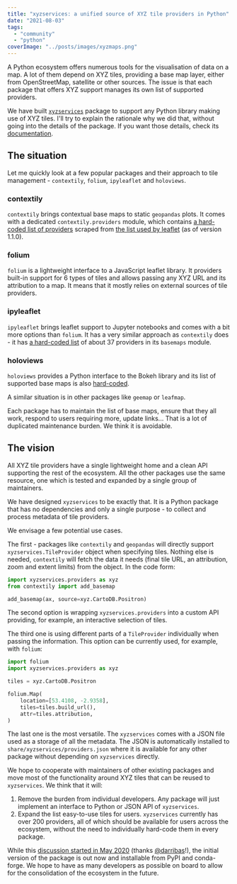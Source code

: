 ```yaml
---
title: "xyzservices: a unified source of XYZ tile providers in Python"
date: "2021-08-03"
tags:
  - "community"
  - "python"
coverImage: "../posts/images/xyzmaps.png"
---
```


A Python ecosystem offers numerous tools for the visualisation of data on a map. A lot of them depend on XYZ tiles, providing a base map layer, either from OpenStreetMap, satellite or other sources. The issue is that each package that offers XYZ support manages its own list of supported providers.

We have built [`xyzservices`](https://github.com/geopandas/xyzservices) package to support any Python library making use of XYZ tiles. I'll try to explain the rationale why we did that, without going into the details of the package. If you want those details, check its [documentation](https://xyzservices.readthedocs.io/en/latest/).

## The situation

Let me quickly look at a few popular packages and their approach to tile management - `contextily`, `folium`, `ipyleaflet` and `holoviews`.

### contextily

`contextily` brings contextual base maps to static `geopandas` plots. It comes with a dedicated `contextily.providers` module, which contains [a hard-coded list of providers](https://github.com/geopandas/contextily/blob/v1.1.0/contextily/_providers.py) scraped from [the list used by leaflet](http://leaflet-extras.github.io/leaflet-providers/preview/) (as of version 1.1.0).

### folium

`folium` is a lightweight interface to a JavaScript leaflet library. It providers built-in support for 6 types of tiles and allows passing any XYZ URL and its attribution to a map. It means that it mostly relies on external sources of tile providers.

### ipyleaflet

`ipyleaflet` brings leaflet support to Jupyter notebooks and comes with a bit more options than `folium`. It has a very similar approach as `contextily` does - it has [a hard-coded list](https://github.com/jupyter-widgets/ipyleaflet/blob/0.14.0/ipyleaflet/basemaps.py) of about 37 providers in its `basemaps` module.

### holoviews

`holoviews` provides a Python interface to the Bokeh library and its list of supported base maps is also [hard-coded](https://github.com/holoviz/holoviews/blob/v1.14.5/holoviews/element/tiles.py).

A similar situation is in other packages like `geemap` or `leafmap`.

Each package has to maintain the list of base maps, ensure that they all work, respond to users requiring more, update links... That is a lot of duplicated maintenance burden. We think it is avoidable.

## The vision

All XYZ tile providers have a single lightweight home and a clean API supporting the rest of the ecosystem. All the other packages use the same resource, one which is tested and expanded by a single group of maintainers.

We have designed `xyzservices` to be exactly that. It is a Python package that has no dependencies and only a single purpose - to collect and process metadata of tile providers.

We envisage a few potential use cases.

The first - packages like `contextily` and `geopandas` will directly support `xyzservices.TileProvider` object when specifying tiles. Nothing else is needed, `contextily` will fetch the data it needs (final tile URL, an attribution, zoom and extent limits) from the object. In the code form:

```python
import xyzservices.providers as xyz
from contextily import add_basemap

add_basemap(ax, source=xyz.CartoDB.Positron)
```

The second option is wrapping `xyzservices.providers` into a custom API providing, for example, an interactive selection of tiles.

The third one is using different parts of a `TileProvider` individually when passing the information. This option can be currently used, for example, with `folium`:

```python
import folium
import xyzservices.providers as xyz

tiles = xyz.CartoDB.Positron

folium.Map(
    location=[53.4108, -2.9358],
    tiles=tiles.build_url(),
    attr=tiles.attribution,
)
```

The last one is the most versatile. The `xyzservices` comes with a JSON file used as a storage of all the metadata. The JSON is automatically installed to `share/xyzservices/providers.json` where it is available for any other package without depending on `xyzservices` directly.

We hope to cooperate with maintainers of other existing packages and move most of the functionality around XYZ tiles that can be reused to `xyzservices`. We think that it will:

1. Remove the burden from individual developers. Any package will just implement an interface to Python or JSON API of `xyzservices`.
2. Expand the list easy-to-use tiles for users. `xyzservices` currently has over 200 providers, all of which should be available for users across the ecosystem, without the need to individually hard-code them in every package.

While this [discussion started in May 2020](https://github.com/geopandas/contextily/issues/153) (thanks [@darribas](https://github.com/darribas)!), the initial version of the package is out now and installable from PyPI and conda-forge. We hope to have as many developers as possible on board to allow for the consolidation of the ecosystem in the future.
